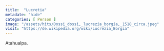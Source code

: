 ```yaml
---
title:  "Lucretia"
metadate: "hide"
categories: [ Person ]
image: "/assets/hits/Dossi_dossi,_lucrezia_borgia,_1518_circa.jpeg"
visit: "https://de.wikipedia.org/wiki/Lucrezia_Borgia"
---
```

Atahualpa.